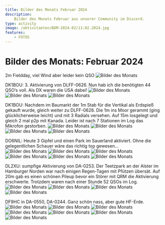 ```yaml
---
title: Bilder des Monats Februar 2024
description:
    Bilder des Monats Februar aus unserer Community im Discord.
type: activity
image: /aktivitaeten/BDM-2024-02/11:02.2024.jpg
features:
    - FOTOS
---
```


# Bilder des Monats: Februar 2024

2m Fieldday, viel Wind aber leider kein QSO
![Bilder des Monats](/aktivitaeten/BDM-2024-02/0:02.2024.jpg)

DK1BOU: 3. Aktivierung von DLFF-0626. Nun hab ich die benötigten 44 QSO‘s voll. Als DX waren die USA dabei!
![Bilder des Monats](/aktivitaeten/BDM-2024-02/1:02.2024.jpg)
![Bilder des Monats](/aktivitaeten/BDM-2024-02/2:02.2024.jpg)
![Bilder des Monats](/aktivitaeten/BDM-2024-02/3:02.2024.jpg)

DK1BOU: Nachdem im Baumarkt der 1m Stab für die Vertikal als Erdspieß gekauft wurde, gleich weiter zu DLFF-0626. Die 1m ins Moor gerammt (ging glücklicherweise leicht) und mit 3 Radials versehen. Auf 15m losgelegt und gleich 2 mal p2p mit Kanada. Leider ist nach 7 Stationen im Log das Mikrofon gestorben.
![Bilder des Monats](/aktivitaeten/BDM-2024-02/4:02.2024.jpg)
![Bilder des Monats](/aktivitaeten/BDM-2024-02/5:02.2024.jpg)
![Bilder des Monats](/aktivitaeten/BDM-2024-02/6:02.2024.jpg)
![Bilder des Monats](/aktivitaeten/BDM-2024-02/7:02.2024.jpg)

DO6NIL: Heute 3 Gipfel und einen Park im Sauerland aktiviert. Ohne die gelegentlichen Schauer wäre das richtig top gewesen…
![Bilder des Monats](/aktivitaeten/BDM-2024-02/8:02.2024.jpg)
![Bilder des Monats](/aktivitaeten/BDM-2024-02/9:02.2024.jpg)
![Bilder des Monats](/aktivitaeten/BDM-2024-02/10:02.2024.jpg)
![Bilder des Monats](/aktivitaeten/BDM-2024-02/11:02.2024.jpg)
![Bilder des Monats](/aktivitaeten/BDM-2024-02/12:02.2024.jpg)
![Bilder des Monats](/aktivitaeten/BDM-2024-02/13:02.2024.jpg)

DL2XU: sumpfige Aktivierung von DA-0253. Der Teetzpark an der Alster im Hamburger Norden war nach einigen Regen-Tagen mit Pfützen übersät. Auf 20m gab es einen schönen Pileup bevor ein Störer mit QRM die Aktivierung erschwerte. Trotzdem waren nach einer Stunde 52 QSOs im Log.
![Bilder des Monats](/aktivitaeten/BDM-2024-02/14:02.2024.jpg)
![Bilder des Monats](/aktivitaeten/BDM-2024-02/15:02.2024.jpg)
![Bilder des Monats](/aktivitaeten/BDM-2024-02/16:02.2024.jpg)
![Bilder des Monats](/aktivitaeten/BDM-2024-02/17:02.2024.jpg)

DF9HC in DA-0550, DA-0244. Ganz schön nass, aber gute HF-Erde.
![Bilder des Monats](/aktivitaeten/BDM-2024-02/18:02.2024.jpg)
![Bilder des Monats](/aktivitaeten/BDM-2024-02/19:02.2024.jpg)
![Bilder des Monats](/aktivitaeten/BDM-2024-02/20:02.2024.jpg)
![Bilder des Monats](/aktivitaeten/BDM-2024-02/21:02.2024.jpg)
![Bilder des Monats](/aktivitaeten/BDM-2024-02/22:02.2024.jpg)
![Bilder des Monats](/aktivitaeten/BDM-2024-02/23:02.2024.jpg)
![Bilder des Monats](/aktivitaeten/BDM-2024-02/24:02.2024.jpg)
